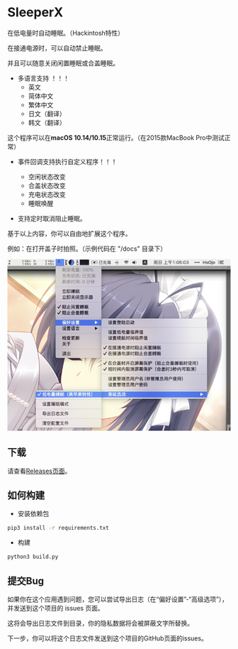 # SleeperX

在低电量时自动睡眠。（Hackintosh特性）

在接通电源时，可以自动禁止睡眠。

并且可以随意关闭闲置睡眠或合盖睡眠。

* 多语言支持 ！！！
  * 英文
  * 简体中文
  * 繁体中文
  * 日文（翻译）
  * 韩文（翻译）

这个程序可以在**macOS 10.14/10.15**正常运行。（在2015款MacBook Pro中测试正常）

* 事件回调支持执行自定义程序！！！
  * 空闲状态改变
  * 合盖状态改变
  * 充电状态改变
  * 睡眠唤醒

* 支持定时取消阻止睡眠。

基于以上内容，你可以自由地扩展这个程序。

例如：在打开盖子时拍照。（示例代码在 "/docs" 目录下）

![预览图](docs/img/thumbnail_cn.png)

## 下载

请查看[Releases页面](../../releases)。

## 如何构建

* 安装依赖包

```bash
pip3 install -r requirements.txt
```

* 构建

```bash
python3 build.py
```


## 提交Bug

如果你在这个应用遇到问题，您可以尝试导出日志（在“偏好设置”-“高级选项”），并发送到这个项目的 issues 页面。

这将会导出日志文件到目录，你的隐私数据将会被屏蔽文字所替换。

下一步，你可以将这个日志文件发送到这个项目的GitHub页面的issues。
